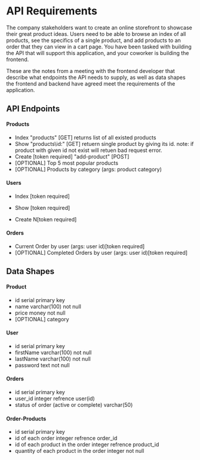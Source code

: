 # API Requirements
The company stakeholders want to create an online storefront to showcase their great product ideas. Users need to be able to browse an index of all products, see the specifics of a single product, and add products to an order that they can view in a cart page. You have been tasked with building the API that will support this application, and your coworker is building the frontend.

These are the notes from a meeting with the frontend developer that describe what endpoints the API needs to supply, as well as data shapes the frontend and backend have agreed meet the requirements of the application. 

## API Endpoints
#### Products
- Index 
    "products\" [GET]
    returns list of all existed products
- Show
    "products\id:\" [GET]
    retuern single product by giving its id.
    note: if product with given id not exist will retuen bad request error.
- Create [token required]
    "add-product" [POST]
- [OPTIONAL] Top 5 most popular products 
- [OPTIONAL] Products by category (args: product category)

#### Users
- Index [token required]

- Show [token required]
- Create N[token required]

#### Orders
- Current Order by user (args: user id)[token required]
- [OPTIONAL] Completed Orders by user (args: user id)[token required]

## Data Shapes
#### Product
-  id serial primary key
- name varchar(100) not null
- price money not null
- [OPTIONAL] category

#### User
- id serial primary key
- firstName varchar(100) not null
- lastName varchar(100) not null
- password text not null

#### Orders
- id serial primary key
- user_id integer refrence user(id)
- status of order (active or complete) varchar(50)


#### Order-Products
- id serial primary key
- id of each order integer refrence order_id
- id of each product in the order integer refrence product_id
- quantity of each product in the order integer not null
